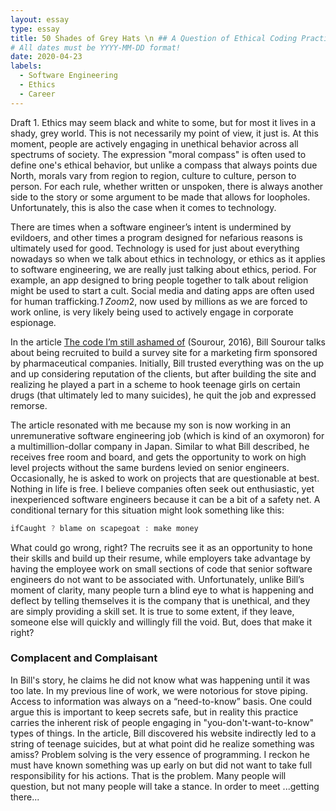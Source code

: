 ```yaml
---
layout: essay
type: essay
title: 50 Shades of Grey Hats \n ## A Question of Ethical Coding Practices
# All dates must be YYYY-MM-DD format!
date: 2020-04-23
labels:
  - Software Engineering
  - Ethics
  - Career
---
```


Draft 1.
Ethics may seem black and white to some, but for most it lives in a shady, grey world. This is not necessarily my point of view, it just is. At this moment, people are actively engaging in unethical behavior across all spectrums of society. The expression "moral compass" is often used to define one's ethical behavior, but unlike a compass that always points due North, morals vary from region to region, culture to culture, person to person. For each rule, whether written or unspoken, there is always another side to the story or some argument to be made that allows for loopholes. Unfortunately, this is also the case when it comes to technology. 

There are times when a software engineer’s intent is undermined by evildoers, and other times a program designed for nefarious reasons is ultimately used for good. Technology is used for just about everything nowadays so when we talk about ethics in technology, or ethics as it applies to software engineering, we are really just talking about ethics, period. For example, an app designed to bring people together to talk about religion might be used to start a cult. Social media and dating apps are often used for human trafficking.*1 Zoom*2, now used by millions as we are forced to work online, is very likely being used to actively engage in corporate espionage. 

In the article <span style="text-decoration:underline">The code I’m still ashamed of</span> (Sourour, 2016), Bill Sourour talks about being recruited to build a survey site for a marketing firm sponsored by pharmaceutical companies. Initially, Bill trusted everything was on the up and up considering reputation of the clients, but after building the site and realizing he played a part in a scheme to hook teenage girls on certain drugs (that ultimately led to many suicides), he quit the job and expressed remorse. 

The article resonated with me because my son is now working in an unremunerative software engineering job (which is kind of an oxymoron) for a multimillion-dollar company in Japan. Similar to what Bill described, he receives free room and board, and gets the opportunity to work on high level projects without the same burdens levied on senior engineers. Occasionally, he is asked to work on projects that are questionable at best. Nothing in life is free. I believe companies often seek out enthusiastic, yet inexperienced software engineers because it can be a bit of a safety net. A conditional ternary for this situation might look something like this:

```javascript
ifCaught ? blame on scapegoat : make money
```

What could go wrong, right? The recruits see it as an opportunity to hone their skills and build up their resume, while  employers take advantage by having the employee work on small sections of code that senior software engineers do not want to be associated with. Unfortunately, unlike Bill’s moment of clarity, many people turn a blind eye to what is happening and deflect by telling themselves it is the company that is unethical, and they are simply providing a skill set. It is true to some extent, if they leave, someone else will quickly and willingly fill the void. But, does that make it right? 

### Complacent and Complaisant

In Bill's story, he claims he did not know what was happening until it was too late. In my previous line of work, we were notorious for stove piping. Access to information was always on a “need-to-know” basis. One could argue this is important to keep secrets safe, but in reality this practice carries the inherent risk of people engaging in "you-don't-want-to-know" types of things. In the article, Bill discovered his website indirectly led to a string of teenage suicides, but at what point did he realize something was amiss? Problem solving is the very essence of programming. I reckon he must have known something was up early on but did not want to take full responsibility for his actions. That is the problem. Many people will question, but not many people will take a stance. In order to meet ...getting there...